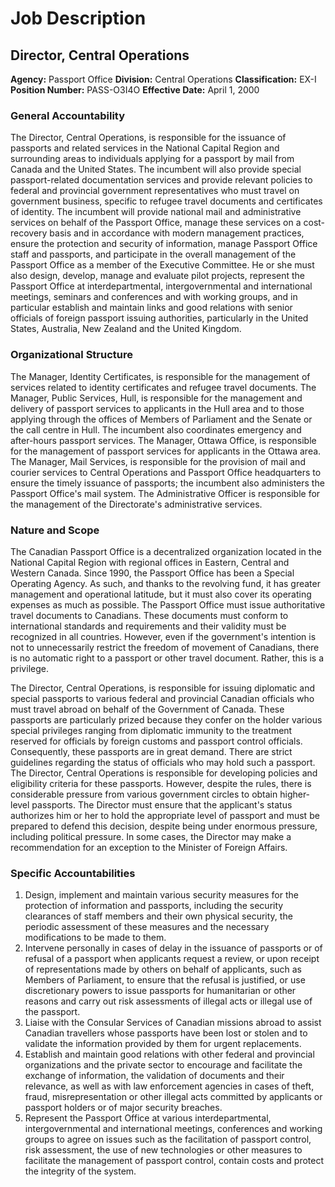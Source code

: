 # Job Description

## Director, Central Operations

**Agency:** Passport Office
**Division:** Central Operations
**Classification:** EX-I
**Position Number:** PASS-O3I4O
**Effective Date:** April 1, 2000

### General Accountability

The Director, Central Operations, is responsible for the issuance of passports and related services in the National Capital Region and surrounding areas to individuals applying for a passport by mail from Canada and the United States. The incumbent will also provide special passport-related documentation services and provide relevant policies to federal and provincial government representatives who must travel on government business, specific to refugee travel documents and certificates of identity. The incumbent will provide national mail and administrative services on behalf of the Passport Office, manage these services on a cost-recovery basis and in accordance with modern management practices, ensure the protection and security of information, manage Passport Office staff and passports, and participate in the overall management of the Passport Office as a member of the Executive Committee. He or she must also design, develop, manage and evaluate pilot projects, represent the Passport Office at interdepartmental, intergovernmental and international meetings, seminars and conferences and with working groups, and in particular establish and maintain links and good relations with senior officials of foreign passport issuing authorities, particularly in the United States, Australia, New Zealand and the United Kingdom.

### Organizational Structure

The Manager, Identity Certificates, is responsible for the management of services related to identity certificates and refugee travel documents. The Manager, Public Services, Hull, is responsible for the management and delivery of passport services to applicants in the Hull area and to those applying through the offices of Members of Parliament and the Senate or the call centre in Hull. The incumbent also coordinates emergency and after-hours passport services. The Manager, Ottawa Office, is responsible for the management of passport services for applicants in the Ottawa area. The Manager, Mail Services, is responsible for the provision of mail and courier services to Central Operations and Passport Office headquarters to ensure the timely issuance of passports; the incumbent also administers the Passport Office's mail system. The Administrative Officer is responsible for the management of the Directorate's administrative services.

### Nature and Scope

The Canadian Passport Office is a decentralized organization located in the National Capital Region with regional offices in Eastern, Central and Western Canada. Since 1990, the Passport Office has been a Special Operating Agency. As such, and thanks to the revolving fund, it has greater management and operational latitude, but it must also cover its operating expenses as much as possible. The Passport Office must issue authoritative travel documents to Canadians. These documents must conform to international standards and requirements and their validity must be recognized in all countries. However, even if the government's intention is not to unnecessarily restrict the freedom of movement of Canadians, there is no automatic right to a passport or other travel document. Rather, this is a privilege.

The Director, Central Operations, is responsible for issuing diplomatic and special passports to various federal and provincial Canadian officials who must travel abroad on behalf of the Government of Canada. These passports are particularly prized because they confer on the holder various special privileges ranging from diplomatic immunity to the treatment reserved for officials by foreign customs and passport control officials. Consequently, these passports are in great demand. There are strict guidelines regarding the status of officials who may hold such a passport. The Director, Central Operations is responsible for developing policies and eligibility criteria for these passports. However, despite the rules, there is considerable pressure from various government circles to obtain higher-level passports. The Director must ensure that the applicant's status authorizes him or her to hold the appropriate level of passport and must be prepared to defend this decision, despite being under enormous pressure, including political pressure. In some cases, the Director may make a recommendation for an exception to the Minister of Foreign Affairs.

### Specific Accountabilities

1.  Design, implement and maintain various security measures for the protection of information and passports, including the security clearances of staff members and their own physical security, the periodic assessment of these measures and the necessary modifications to be made to them.
2.  Intervene personally in cases of delay in the issuance of passports or of refusal of a passport when applicants request a review, or upon receipt of representations made by others on behalf of applicants, such as Members of Parliament, to ensure that the refusal is justified, or use discretionary powers to issue passports for humanitarian or other reasons and carry out risk assessments of illegal acts or illegal use of the passport.
3.  Liaise with the Consular Services of Canadian missions abroad to assist Canadian travellers whose passports have been lost or stolen and to validate the information provided by them for urgent replacements.
4.  Establish and maintain good relations with other federal and provincial organizations and the private sector to encourage and facilitate the exchange of information, the validation of documents and their relevance, as well as with law enforcement agencies in cases of theft, fraud, misrepresentation or other illegal acts committed by applicants or passport holders or of major security breaches.
5.  Represent the Passport Office at various interdepartmental, intergovernmental and international meetings, conferences and working groups to agree on issues such as the facilitation of passport control, risk assessment, the use of new technologies or other measures to facilitate the management of passport control, contain costs and protect the integrity of the system.

